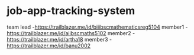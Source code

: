 # job-app-tracking-system
team lead -https://trailblazer.me/id/biiibscmathematicsreg5104
member1  -https://trailblazer.me/id/aiibscmaths5102
member2  -https://trailblazer.me/id/artha18
member3  -https://trailblazer.me/id/banu2002
